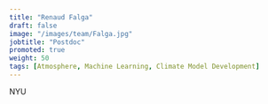 ```yaml
---
title: "Renaud Falga"
draft: false
image: "/images/team/Falga.jpg"
jobtitle: "Postdoc"
promoted: true
weight: 50
tags: [Atmosphere, Machine Learning, Climate Model Development]
---
```



NYU
